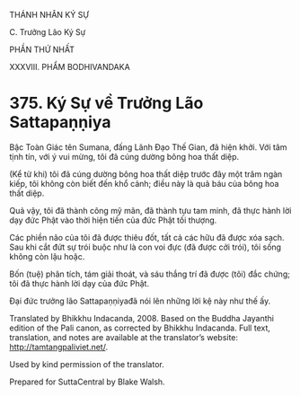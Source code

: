 THÁNH NHÂN KÝ SỰ

C. Trưởng Lão Ký Sự

PHẦN THỨ NHẤT

XXXVIII. PHẨM BODHIVANDAKA

# 375\. Ký Sự về Trưởng Lão Sattapaṇṇiya

Bậc Toàn Giác tên Sumana, đấng Lãnh Đạo Thế Gian, đã hiện khởi. Với tâm tịnh tín, với ý vui mừng, tôi đã cúng dường bông hoa thất diệp.

(Kể từ khi) tôi đã cúng dường bông hoa thất diệp trước đây một trăm ngàn kiếp, tôi không còn biết đến khổ cảnh; điều này là quả báu của bông hoa thất diệp.

Quả vậy, tôi đã thành công mỹ mãn, đã thành tựu tam minh, đã thực hành lời dạy đức Phật vào thời hiện tiền của đức Phật tối thượng.

Các phiền não của tôi đã được thiêu đốt, tất cả các hữu đã được xóa sạch. Sau khi cắt đứt sự trói buộc như là con voi đực (đã được cởi trói), tôi sống không còn lậu hoặc.

Bốn (tuệ) phân tích, tám giải thoát, và sáu thắng trí đã được (tôi) đắc chứng; tôi đã thực hành lời dạy của đức Phật.

Đại đức trưởng lão Sattapaṇṇiyađã nói lên những lời kệ này như thế ấy.

Translated by Bhikkhu Indacanda, 2008. Based on the Buddha Jayanthi edition of the Pali canon, as corrected by Bhikkhu Indacanda. Full text, translation, and notes are available at the translator’s website: http://tamtangpaliviet.net/.

Used by kind permission of the translator.

Prepared for SuttaCentral by Blake Walsh.